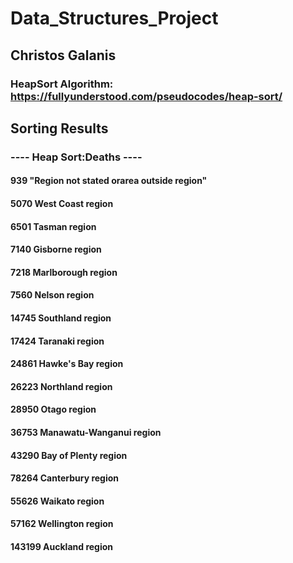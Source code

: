 # Data_Structures_Project

## Christos Galanis
### HeapSort Algorithm: https://fullyunderstood.com/pseudocodes/heap-sort/

## Sorting Results
### ---- Heap Sort:Deaths ----
#### 939             "Region not stated orarea outside region"
#### 5070            West Coast region
#### 6501            Tasman region
#### 7140            Gisborne region
#### 7218            Marlborough region
#### 7560            Nelson region
#### 14745           Southland region
#### 17424           Taranaki region
#### 24861           Hawke's Bay region
#### 26223           Northland region
#### 28950           Otago region
#### 36753           Manawatu-Wanganui region
#### 43290           Bay of Plenty region
#### 78264           Canterbury region
#### 55626           Waikato region
#### 57162           Wellington region
#### 143199          Auckland region
